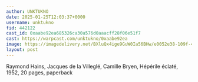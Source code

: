 ```yaml
---
author: UNKTUKNO
date: 2025-01-25T12:03:37+0000
username: unktukno
fid: 442122
cast_id: 0xaabe92ea685326ca30a576d0aaacff28f06e51f7
cast: https://warpcast.com/unktukno/0xaabe92ea
image: https://imagedelivery.net/BXluQx4ige9GuW0Ia56BHw/e0052e38-109f-43cf-d30a-5c31c6009400/original
layout: post
---
```

Raymond Hains, Jacques de la Villeglé, Camille Bryen, Hépérile éclaté, 1952, 20 pages, paperback  

<img src='https://imagedelivery.net/BXluQx4ige9GuW0Ia56BHw/e0052e38-109f-43cf-d30a-5c31c6009400/original' alt='' referrerpolicy='no-referrer'/>